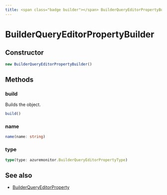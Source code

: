 ```yaml
---
title: <span class="badge builder"></span> BuilderQueryEditorPropertyBuilder
---
```

# <span class="badge builder"></span> BuilderQueryEditorPropertyBuilder

## Constructor

```typescript
new BuilderQueryEditorPropertyBuilder()
```
## Methods

### <span class="badge object-method"></span> build

Builds the object.

```typescript
build()
```

### <span class="badge object-method"></span> name

```typescript
name(name: string)
```

### <span class="badge object-method"></span> type

```typescript
type(type: azuremonitor.BuilderQueryEditorPropertyType)
```

## See also

 * <span class="badge object-type-interface"></span> [BuilderQueryEditorProperty](./object-BuilderQueryEditorProperty.md)
